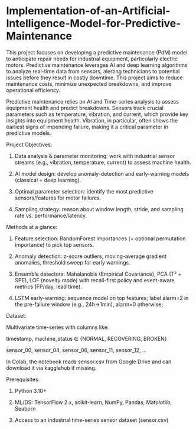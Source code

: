 # Implementation-of-an-Artificial-Intelligence-Model-for-Predictive-Maintenance

This project focuses on developing a predictive maintenance (PdM) model to anticipate repair needs for industrial equipment, particularly electric motors. Predictive maintenance leverages AI and deep learning algorithms to analyze real-time data from sensors, alerting technicians to potential issues before they result in costly downtime. This project aims to reduce maintenance costs, minimize unexpected breakdowns, and improve operational efficiency.

Predictive maintenance relies on AI and Time-series analysis to assess equipment health and predict breakdowns. Sensors track crucial parameters such as temperature, vibration, and current, which provide key insights into equipment health. Vibration, in particular, often shows the earliest signs of impending failure, making it a critical parameter in predictive models.

Project Objectives:

1. Data analysis & parameter monitoring: work with industrial sensor streams (e.g., vibration, temperature, current) to assess machine health.

2. AI model design: develop anomaly-detection and early-warning models (classical + deep learning).

3. Optimal parameter selection: identify the most predictive sensors/features for motor failures.

4. Sampling strategy: reason about window length, stride, and sampling rate vs. performance/latency.

Methods at a glance:

1. Feature selection: RandomForest importances (+ optional permutation importance) to pick top sensors.

2. Anomaly detection: z-score outliers, moving-average gradient anomalies, threshold sweep for early warnings.

3. Ensemble detectors: Mahalanobis (Empirical Covariance), PCA (T² + SPE), LOF (novelty mode) with recall-first policy and event-aware metrics (FP/day, lead time).

4. LSTM early-warning: sequence model on top features; label alarm=2 in the pre-failure window (e.g., 24h→1min), alarm=0 otherwise; 


Dataset:

Multivariate time-series with columns like:

timestamp, machine_status ∈ {NORMAL, RECOVERING, BROKEN}

sensor_00, sensor_04, sensor_06, sensor_11, sensor_12, …

In Colab, the notebook reads sensor.csv from Google Drive and can download it via kagglehub if missing.

Prerequisites:

1. Python 3.10+

2. ML/DS: TensorFlow 2.x, scikit-learn, NumPy, Pandas, Matplotlib, Seaborn

3. Access to an industrial time-series sensor dataset (sensor.csv)



